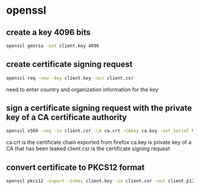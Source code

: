 # openssl

## create a key 4096 bits
```bash
openssl genrsa -out client.key 4096
```

## create certificate signing request
```bash
openssl req -new -key client.key -out client.csr
```
need to enter country and organization information for the key

## sign a certificate signing request with the private key of a CA certificate authority
```bash
openssl x509 -req -in client.csr -CA ca.crt -CAkey ca.key -set_serial 9001 -extensions client -days 9002 -outform PEM -out client.cer
```
ca.crt is the certificate chain exported from firefox
ca.key is private key of a CA that has been leaked
client.csr is the certificate signing request

## convert certificate to PKCS12 format
```bash
openssl pkcs12 -export -inkey client.key -in client.cer -out client.p12
```
